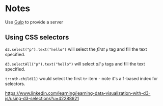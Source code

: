 # Notes

Use [Gulp](https://developers.google.com/web/ilt/pwa/introduction-to-gulp) to provide a server

## Using CSS selectors

`d3.select("p").text("hello")` will select the *first* `p` tag and fill the text specified.

`d3.selectAll("p").text("hello")` will select *all* `p` tags and fill the text specified.

`tr:nth-child(1)` would select the first `tr` item - note it's a 1-based index for selectors.

https://www.linkedin.com/learning/learning-data-visualization-with-d3-js/using-d3-selections?u=42288921
